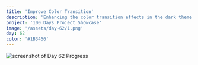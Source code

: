 ```yaml
---
title: 'Improve Color Transition'
description: 'Enhancing the color transition effects in the dark theme.'   
project: '100 Days Project Showcase'
image: '/assets/day-62/1.png'
day: 62
color: '#1B3466'
---
```


![screenshot of Day 62 Progress](/assets/day-62/1.png)
